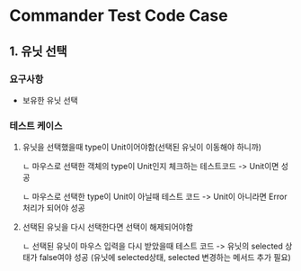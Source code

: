 # Commander Test Code Case
## 1. 유닛 선택
### 요구사항
- 보유한 유닛 선택

### 테스트 케이스
1. 유닛을 선택했을때 type이 Unit이어야함(선택된 유닛이 이동해야 하니까)

    ㄴ 마우스로 선택한 객체의 type이 Unit인지 체크하는 테스트코드 -> Unit이면 성공

    ㄴ 마우스로 선택한 type이 Unit이 아닐때 테스트 코드 -> Unit이 아니라면 Error 처리가 되어야 성공
2. 선택된 유닛을 다시 선택한다면 선택이 해제되어야함
   
    ㄴ 선택된 유닛이 마우스 입력을 다시 받았을때 테스트 코드 -> 유닛의 selected 상태가 false여야 성공 (유닛에 selected상태, selected 변경하는 메서드 추가 필요)
